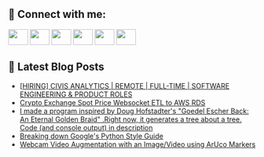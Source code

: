 ## 🔎 Connect with me:
[<img height="32" width="40" src="https://cdn.jsdelivr.net/npm/simple-icons@v5/icons/telegram.svg" />](https://t.me/bullbesh)
[<img height="32" width="40" src="https://cdn.jsdelivr.net/npm/simple-icons@v5/icons/vk.svg" />](https://vk.com/bullbesh)
[<img height="32" width="40" src="https://cdn.jsdelivr.net/npm/simple-icons@v5/icons/twitter.svg" />](https://twitter.com/bullbesh1)
[<img height="32" width="40" src="https://cdn.jsdelivr.net/npm/simple-icons@v5/icons/instagram.svg" />](https://www.instagram.com/bullbesh)
[<img height="32" width="40" src="https://cdn.jsdelivr.net/npm/simple-icons@v5/icons/reddit.svg" />](https://www.reddit.com/user/bullbesh)
[<img height="32" width="40" src="https://cdn.jsdelivr.net/npm/simple-icons@v5/icons/youtube.svg" />](https://www.youtube.com/channel/UCtfjRs6uzgq5mfm8S06WTcg)

## 📕 Latest Blog Posts
<!-- BLOG-POST-LIST:START -->
- [[HIRING] CIVIS ANALYTICS | REMOTE | FULL-TIME | SOFTWARE ENGINEERING &amp; PRODUCT ROLES](https://www.reddit.com/r/Python/comments/vxh3z2/hiring_civis_analytics_remote_fulltime_software/)
- [Crypto Exchange Spot Price Websocket ETL to AWS RDS](https://www.reddit.com/r/Python/comments/vxgx49/crypto_exchange_spot_price_websocket_etl_to_aws/)
- [I made a program inspired by Doug Hofstadter&#39;s &quot;Goedel Escher Back: An Eternal Golden Braid&quot; .Right now, it generates a tree about a tree. Code &lpar;and console output&rpar; in description](https://www.reddit.com/r/Python/comments/vxf9fg/i_made_a_program_inspired_by_doug_hofstadters/)
- [Breaking down Google&#39;s Python Style Guide](https://www.reddit.com/r/Python/comments/vxed8w/breaking_down_googles_python_style_guide/)
- [Webcam Video Augmentation with an Image/Video using ArUco Markers](https://www.reddit.com/r/Python/comments/vxdm3k/webcam_video_augmentation_with_an_imagevideo/)
<!-- BLOG-POST-LIST:END -->
